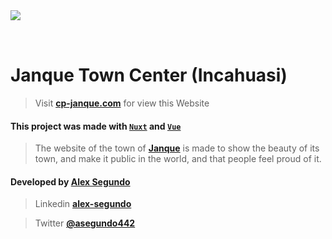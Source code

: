 <img style="padding-bottom: 2rem;" src="https://cp-janque.com/logo.svg"/>

# Janque Town Center (Incahuasi)

> Visit **[cp-janque.com](https://cp-janque.com)** for view this Website

#### **This project was made with [`Nuxt`](https://nuxtjs.org/) and [`Vue`](https://vuejs.org/)**

> The website of the town of **[Janque](https://cp-janque.com)** is made to show the beauty of its town, and make it public in the world, and that people feel proud of it.

#### Developed by [Alex Segundo](https://github.com/Segundo-hub)

> Linkedin **[alex-segundo](https://www.linkedin.com/in/alex-segundo/?target=_blank)**

> Twitter **[@asegundo442](https://www.twitter.com/@asegundo442/?target=_blank)**
